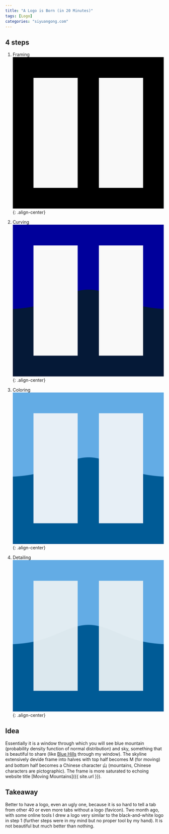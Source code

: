```yaml
---
title: "A Logo is Born (in 20 Minutes)"
tags: [Logo]
categories: "siyuangong.com"
---
```


## 4 steps

1. Framing 
![Logo Framing](/assets/images/logo0.svg){: .align-center}

2. Curving 
![Logo Curving](/assets/images/logo1.svg){: .align-center}

3. Coloring
![Logo Coloring](/assets/images/logo2.svg){: .align-center}

4. Detailing
![Logo Detailing](/assets/images/logo3.svg){: .align-center}

## Idea
Essentially it is a window through which you will see blue mountain (probability density function of normal distribution) and sky, something that is beautiful to share (like [Blue Hills](https://www.google.com/maps/place/Blue+Hills+Reservation/@42.215952,-71.0676048,15z/) through my window). The skyline extensively devide frame into halves with top half becomes M (for moving) and bottom half becomes a Chinese character 山 (mountains, Chinese characters are pictographic). The frame is more saturated to echoing website title [Moving Mountains]({{ site.url }}). 

## Takeaway
Better to have a logo, even an ugly one, because it is so hard to tell a tab from other 40 or even more tabs without a logo (favicon). Two month ago, with some online tools I drew a logo very similar to the black-and-white logo in step 1 (further steps were in my mind but no proper tool by my hand). It is not beautiful but much better than nothing.

